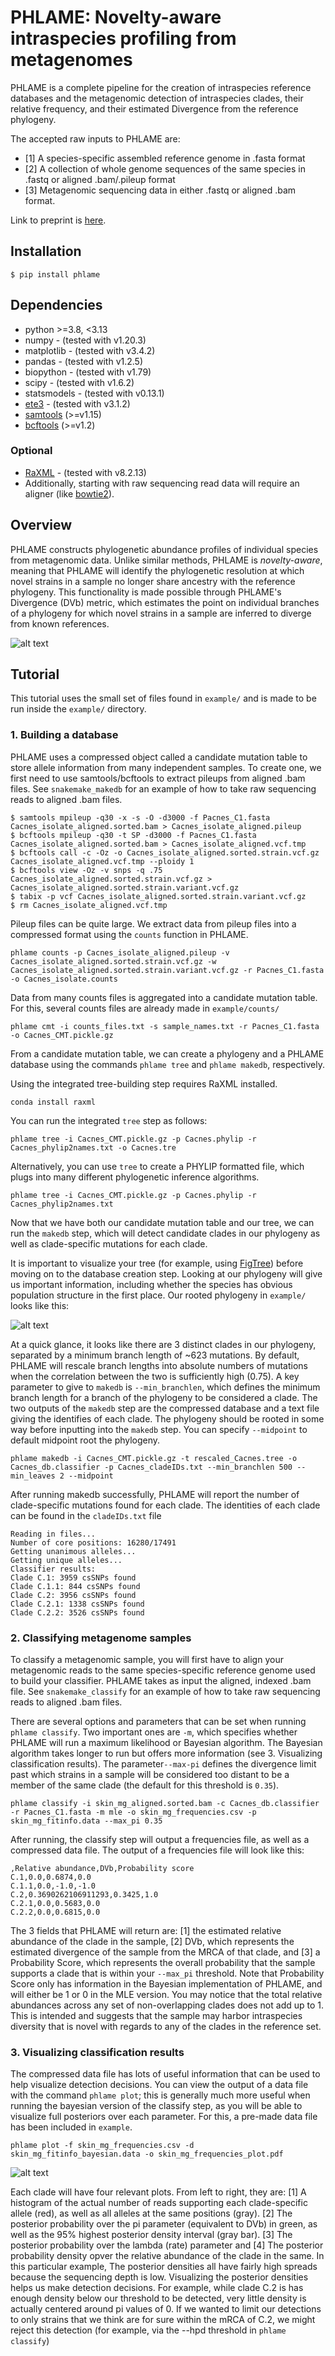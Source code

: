 # PHLAME: Novelty-aware intraspecies profiling from metagenomes

PHLAME is a complete pipeline for the creation of intraspecies reference databases and the metagenomic detection of intraspecies clades, their relative frequency, and their estimated Divergence from the reference phylogeny.

The accepted raw inputs to PHLAME are:
* [1] A species-specific assembled reference genome in .fasta format
* [2] A collection of whole genome sequences of the same species in .fastq or aligned .bam/.pileup format
* [3] Metagenomic sequencing data in either .fastq or aligned .bam format.

Link to preprint is [here](https://www.biorxiv.org/content/10.1101/2025.02.07.636498v1).

## Installation
```
$ pip install phlame
```

## Dependencies
* python >=3.8, <3.13
* numpy - (tested with v1.20.3)
* matplotlib - (tested with v3.4.2)
* pandas - (tested with v1.2.5)
* biopython - (tested with v1.79)
* scipy - (tested with v1.6.2)
* statsmodels - (tested with v0.13.1)
* [ete3](https://etetoolkit.org/download/) - (tested with v3.1.2)
* [samtools](https://github.com/samtools/samtools) (>=v1.15)
* [bcftools](https://github.com/samtools/bcftools) (>=v1.2) 

### Optional

* [RaXML](https://cme.h-its.org/exelixis/web/software/raxml/) - (tested with v8.2.13)
* Additionally, starting with raw sequencing read data will require an aligner (like [bowtie2](https://bowtie-bio.sourceforge.net/bowtie2/index.shtml)).

## Overview

PHLAME constructs phylogenetic abundance profiles of individual species from metagenomic data. Unlike similar methods, PHLAME is *novelty-aware*, meaning that PHLAME will identify the phylogenetic resolution at which novel strains in a sample no longer share ancestry with the reference phylogeny. This functionality is made possible through PHLAME's Divergence (DVb) metric, which estimates the point on individual branches of a phylogeny for which novel strains in a sample are inferred to diverge from known references.

![alt text](example/profile.png)

## Tutorial

This tutorial uses the small set of files found in `example/` and is made to be run inside the `example/` directory.

### 1. Building a database

PHLAME uses a compressed object called a candidate mutation table to store allele information from many independent samples. To create one, we first need to use samtools/bcftools to extract pileups from aligned .bam files. See `snakemake_makedb` for an example of how to take raw sequencing reads to aligned .bam files.  
```
$ samtools mpileup -q30 -x -s -O -d3000 -f Pacnes_C1.fasta Cacnes_isolate_aligned.sorted.bam > Cacnes_isolate_aligned.pileup
$ bcftools mpileup -q30 -t SP -d3000 -f Pacnes_C1.fasta Cacnes_isolate_aligned.sorted.bam > Cacnes_isolate_aligned.vcf.tmp
$ bcftools call -c -Oz -o Cacnes_isolate_aligned.sorted.strain.vcf.gz Cacnes_isolate_aligned.vcf.tmp --ploidy 1
$ bcftools view -Oz -v snps -q .75 Cacnes_isolate_aligned.sorted.strain.vcf.gz > Cacnes_isolate_aligned.sorted.strain.variant.vcf.gz
$ tabix -p vcf Cacnes_isolate_aligned.sorted.strain.variant.vcf.gz
$ rm Cacnes_isolate_aligned.vcf.tmp
```

Pileup files can be quite large. We extract data from pileup files into a compressed format using the `counts` function in PHLAME.
```
phlame counts -p Cacnes_isolate_aligned.pileup -v Cacnes_isolate_aligned.sorted.strain.vcf.gz -w Cacnes_isolate_aligned.sorted.strain.variant.vcf.gz -r Pacnes_C1.fasta -o Cacnes_isolate.counts
```

Data from many counts files is aggregated into a candidate mutation table. For this, several counts files are already made in `example/counts/`
```
phlame cmt -i counts_files.txt -s sample_names.txt -r Pacnes_C1.fasta -o Cacnes_CMT.pickle.gz
```

From a candidate mutation table, we can create a phylogeny and a PHLAME database using the commands `phlame tree` and `phlame makedb`, respectively.

Using the integrated tree-building step requires RaXML installed.
```
conda install raxml
```

You can run the integrated `tree` step as follows:
```
phlame tree -i Cacnes_CMT.pickle.gz -p Cacnes.phylip -r Cacnes_phylip2names.txt -o Cacnes.tre
```

Alternatively, you can use `tree` to create a PHYLIP formatted file, which plugs into many different phylogenetic inference algorithms.
```
phlame tree -i Cacnes_CMT.pickle.gz -p Cacnes.phylip -r Cacnes_phylip2names.txt
```

Now that we have both our candidate mutation table and our tree, we can run the `makedb` step, which will detect candidate clades in our phylogeny as well as clade-specific mutations for each clade.

It is important to visualize your tree (for example, using [FigTree](https://github.com/rambaut/figtree/releases)) before moving on to the database creation step. Looking at our phylogeny will give us important information, including whether the species has obvious population structure in the first place. Our rooted phylogeny in `example/` looks like this:

![alt text](example/tree.png)

At a quick glance, it looks like there are 3 distinct clades in our phylogeny, separated by a minimum branch length of ~623 mutations. By default, PHLAME will rescale branch lengths into absolute numbers of mutations when the correlation between the two is sufficiently high (0.75). A key parameter to give to `makedb` is `--min_branchlen`, which defines the minimum branch length for a branch of the phylogeny to be considered a clade. The two outputs of the `makedb` step are the compressed database and a text file giving the identifies of each clade. The phylogeny should be rooted in some way before inputting into the `makedb` step. You can specify `--midpoint` to default midpoint root the phylogeny.
```
phlame makedb -i Cacnes_CMT.pickle.gz -t rescaled_Cacnes.tree -o Cacnes_db.classifier -p Cacnes_cladeIDs.txt --min_branchlen 500 --min_leaves 2 --midpoint
```

After running makedb successfully, PHLAME will report the number of clade-specific mutations found for each clade. The identities of each clade can be found in the `cladeIDs.txt` file
```
Reading in files...
Number of core positions: 16280/17491
Getting unanimous alleles...
Getting unique alleles...
Classifier results:
Clade C.1: 3959 csSNPs found
Clade C.1.1: 844 csSNPs found
Clade C.2: 3956 csSNPs found
Clade C.2.1: 1338 csSNPs found
Clade C.2.2: 3526 csSNPs found
```
### 2. Classifying metagenome samples

To classify a metagenomic sample, you will first have to align your metagenomic reads to the same species-specific reference genome used to build your classifier. PHLAME takes as input the aligned, indexed .bam file. See `snakemake_classify` for an example of how to take raw sequencing reads to aligned .bam files. 

There are several options and parameters that can be set when running `phlame classify`. Two important ones are `-m`, which specifies whether PHLAME will run a maximum likelihood or Bayesian algorithm. The Bayesian algorithm takes longer to run but offers more information (see 3. Visualizing classification results). The parameter`--max-pi` defines the divergence limit past which strains in a sample will be considered too distant to be a member of the same clade (the default for this threshold is `0.35`). 

```
phlame classify -i skin_mg_aligned.sorted.bam -c Cacnes_db.classifier -r Pacnes_C1.fasta -m mle -o skin_mg_frequencies.csv -p skin_mg_fitinfo.data --max_pi 0.35
```

After running, the classify step will output a frequencies file, as well as a compressed data file. The output of a frequencies file will look like this:
```
,Relative abundance,DVb,Probability score
C.1,0.0,0.6874,0.0
C.1.1,0.0,-1.0,-1.0
C.2,0.3690262106911293,0.3425,1.0
C.2.1,0.0,0.5683,0.0
C.2.2,0.0,0.6815,0.0
```

The 3 fields that PHLAME will return are: [1] the estimated relative abundance of the clade in the sample, [2] DVb, which represents the estimated divergence of the sample from the MRCA of that clade, and [3] a Probability Score, which represents the overall probability that the sample supports a clade that is within your `--max_pi` threshold. Note that Probability Score only has information in the Bayesian implementation of PHLAME, and will either be 1 or 0 in the MLE version. You may notice that the total relative abundances across any set of non-overlapping clades does not add up to 1. This is intended and suggests that the sample may harbor intraspecies diversity that is novel with regards to any of the clades in the reference set.

### 3. Visualizing classification results

The compressed data file has lots of useful information that can be used to help visualize detection decisions. You can view the output of a data file with the command `phlame plot`; this is generally much more useful when running the bayesian version of the classify step, as you will be able to visualize full posteriors over each parameter. For this, a pre-made data file has been included in `example`.

```
phlame plot -f skin_mg_frequencies.csv -d skin_mg_fitinfo_bayesian.data -o skin_mg_frequencies_plot.pdf
```

![alt text](example/plot.png)

Each clade will have four relevant plots. From left to right, they are: [1] A histogram of the actual number of reads supporting each clade-specific allele (red), as well as all alleles at the same positions (gray). [2] The posterior probability over the pi parameter (equivalent to DVb) in green, as well as the 95% highest posterior density interval (gray bar). [3] The posterior probability over the lambda (rate) parameter and [4] The posterior probability density opver the relative abundance of the clade in the same. In this particular example, The posterior densities all have fairly high spreads because the sequencing depth is low. Visualizing the posterior densities helps us make detection decisions. For example, while clade C.2 is has enough density below our threshold to be detected, very little density is actually centered around pi values of 0. If we wanted to limit our detections to only strains that we think are for sure within the mRCA of C.2, we might reject this detection (for example, via the --hpd threshold in `phlame classify`)
